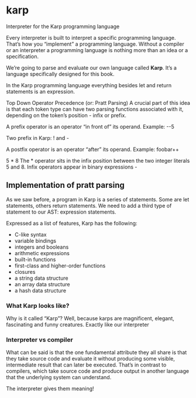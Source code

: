 # karp

Interpreter for the Karp programming language

Every interpreter is built to interpret a specific programming language. That’s how you “implement” a programming language. Without a compiler or an interpreter a programming language
is nothing more than an idea or a specification.

We’re going to parse and evaluate our own language called **Karp**. It’s a language specifically
designed for this book.

In the Karp programming language everything besides let and return statements is an expression.

Top Down Operator Precedence (or: Pratt Parsing)
A crucial part of this idea is that each token type can have two parsing functions associated with it, depending
on the token’s position - infix or prefix.

A prefix operator is an operator “in front of” its operand. Example:
--5

Two prefix in Karp:  ! and -

A postfix operator is an operator “after” its operand. Example:
foobar++
 
5 * 8
The * operator sits in the infix position between the two integer literals 5 and 8. Infix operators
appear in binary expressions -

## Implementation of pratt parsing
As we saw before, a program in Karp is a series of statements. Some are let statements, others return statements.
We need to add a third type of statement to our AST: expression statements.


Expressed as a list of features, Karp has the following:
* C-like syntax
* variable bindings
* integers and booleans
* arithmetic expressions
* built-in functions
* first-class and higher-order functions
* closures
* a string data structure
* an array data structure
* a hash data structure

### What Karp looks like?
Why is it called “Karp”? Well, because karps are magnificent, elegant,
fascinating and funny creatures. Exactly like our interpreter

### Interpreter vs compiler

What can be said is that the one fundamental attribute they all share is that they
take source code and evaluate it without producing some visible, intermediate result that can
later be executed. That’s in contrast to compilers, which take source code and produce output
in another language that the underlying system can understand.

 The interpreter gives them meaning!
